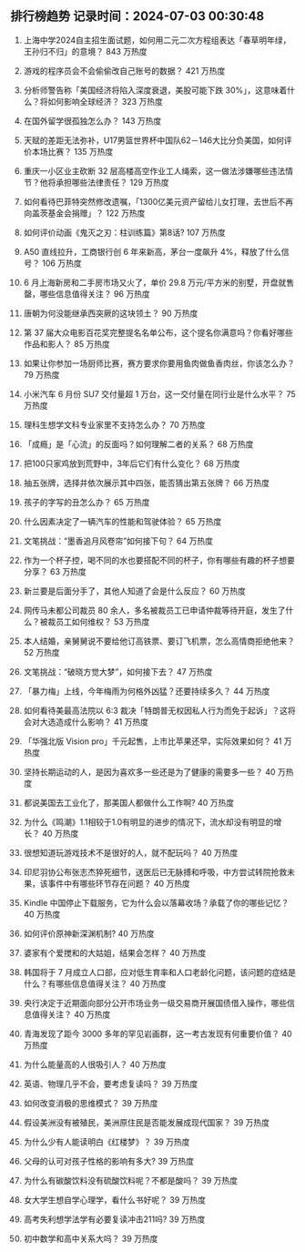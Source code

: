 
## 排行榜趋势 记录时间：2024-07-03 00:30:48
  
  1. 上海中学2024自主招生面试题，如何用二元二次方程组表达「春草明年绿，王孙归不归」的意境？ 843 万热度
    
  2. 游戏的程序员会不会偷偷改自己账号的数据？ 421 万热度
    
  3. 分析师警告称「美国经济将陷入深度衰退，美股可能下跌 30%」，这意味着什么？将如何影响全球经济？ 323 万热度
    
  4. 在国外留学很孤独怎么办？ 143 万热度
    
  5. 天赋的差距无法弥补，U17男篮世界杯中国队62－146大比分负美国，如何评价本场比赛？ 135 万热度
    
  6. 重庆一小区业主砍断 32 层高楼高空作业工人绳索，这一做法涉嫌哪些违法情节？他将承担哪些法律责任？ 129 万热度
    
  7. 如何看待巴菲特突然修改遗嘱，「1300亿美元资产留给儿女打理，去世后不再向盖茨基金会捐赠」？ 122 万热度
    
  8. 如何评价动画《鬼灭之刃：柱训练篇》第8话? 107 万热度
    
  9. A50 直线拉升，工商银行创 6 年来新高，茅台一度飙升 4%，释放了什么信号？ 106 万热度
    
  10. 6 月上海新房和二手房市场又火了，单价 29.8 万元/平方米的别墅，开盘就售罄，哪些信息值得关注？ 96 万热度
    
  11. 唐朝为何没能继承西突厥的这块领土？ 90 万热度
    
  12. 第 37 届大众电影百花奖完整提名名单公布，这个提名你满意吗？你看好哪些作品和影人？ 85 万热度
    
  13. 如果让你参加一场厨师比赛，赛方要求你要用鱼肉做鱼香肉丝，你该怎么办？ 79 万热度
    
  14. 小米汽车 6 月份 SU7 交付量超 1 万台，这一交付量在同行业是什么水平？ 75 万热度
    
  15. 理科生想学文科专业家里不支持怎么办？ 70 万热度
    
  16. 「成瘾」是「心流」的反面吗？如何理解二者的关系？ 68 万热度
    
  17. 把100只家鸡放到荒野中，3年后它们有什么变化？ 68 万热度
    
  18. 抽五张牌，选择并依次展示其中四张，能否猜出第五张牌？ 66 万热度
    
  19. 孩子的字写的丑怎么办？ 65 万热度
    
  20. 什么因素决定了一辆汽车的性能和驾驶体验？ 65 万热度
    
  21. 文笔挑战：“墨香追月风卷帘”如何接下句？ 64 万热度
    
  22. 作为一个杯子控，喝不同的水也要搭配不同的杯子，你有哪些有趣的杯子想要分享？ 63 万热度
    
  23. 新兰要是后面分手了，其他人知道了会是什么反应？ 60 万热度
    
  24. 网传马未都公司裁员 80 余人，多名被裁员工已申请仲裁等待开庭，发生了什么？被裁员工如何维权？ 53 万热度
    
  25. 本人结婚，亲舅舅说不要给他订高铁票、要订飞机票，怎么高情商拒绝他来？ 52 万热度
    
  26. 文笔挑战：“破晓方觉大梦”，如何接下去？ 47 万热度
    
  27. 「暴力梅」上线，今年梅雨为何格外凶猛？还要持续多久？ 44 万热度
    
  28. 如何看待美最高法院以 6:3 裁决「特朗普无权因私人行为而免于起诉」？这将会对大选造成什么影响？ 41 万热度
    
  29. 「华强北版 Vision pro」千元起售，上市比苹果还早，实际效果如何？ 41 万热度
    
  30. 坚持长期运动的人，是因为喜欢多一些还是为了健康的需要多一些？ 40 万热度
    
  31. 都说美国去工业化了，那美国人都做什么工作啊? 40 万热度
    
  32. 为什么《鸣潮》1.1相较于1.0有明显的进步的情况下，流水却没有明显的增长？ 40 万热度
    
  33. 很想知道玩游戏技术不是很好的人，就不配玩吗？ 40 万热度
    
  34. 印尼羽协公布张志杰猝死细节，送医后已无脉搏和呼吸，中方尝试转院抢救未果，该事件中有哪些环节存在问题？ 40 万热度
    
  35. Kindle 中国停止下载服务，它为什么会以落幕收场？承载了你的哪些记忆？ 40 万热度
    
  36. 如何评价原神新深渊机制? 40 万热度
    
  37. 婆家有个爱搅和的大姑姐，结果会怎样？ 40 万热度
    
  38. 韩国将于 7 月成立人口部，应对低生育率和人口老龄化问题，该问题的症结是什么？有哪些信息值得关注？ 40 万热度
    
  39. 央行决定于近期面向部分公开市场业务一级交易商开展国债借入操作，哪些信息值得关注？ 40 万热度
    
  40. 青海发现了距今 3000 多年的罕见岩画群，这一考古发现有何重要价值？ 40 万热度
    
  41. 为什么能量高的人很吸引人？ 40 万热度
    
  42. 英语、物理几乎不会，要考虑复读吗？ 39 万热度
    
  43. 如何改变消极的思维模式？ 39 万热度
    
  44. 假设美洲没有被殖民，美洲原住民是否能发展成现代国家？ 39 万热度
    
  45. 为什么少有人能读明白《红楼梦》？ 39 万热度
    
  46. 父母的认可对孩子性格的影响有多大? 39 万热度
    
  47. 为什么有碳酸饮料没有硫酸饮料呢？不都是酸吗？ 39 万热度
    
  48. 女大学生想自学心理学，看什么书好呢？ 39 万热度
    
  49. 高考失利想学法学有必要复读冲击211吗? 39 万热度
    
  50. 初中数学和高中关系大吗？ 39 万热度
    